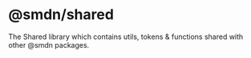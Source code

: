 # @smdn/shared

The Shared library which contains utils, tokens & functions shared with other @smdn packages.
